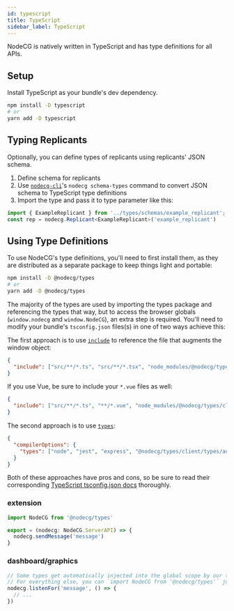 ```yaml
---
id: typescript
title: TypeScript
sidebar_label: TypeScript
---
```


NodeCG is natively written in TypeScript and has type definitions for all APIs.

## Setup

Install TypeScript as your bundle's dev dependency.

```bash
npm install -D typescript
# or
yarn add -D typescript
```

## Typing Replicants

Optionally, you can define types of replicants using replicants' JSON schema.

1. Define schema for replicants
1. Use [`nodecg-cli`](https://github.com/nodecg/nodecg-cli)'s `nodecg schema-types` command to convert JSON schema to TypeScript type definitions
1. Import the type and pass it to type parameter like this:

```ts
import { ExampleReplicant } from '../types/schemas/example_replicant';
const rep = nodecg.Replicant<ExampleReplicant>('example_replicant')
```

## Using Type Definitions

To use NodeCG's type definitions, you'll need to first install them, as they are distributed as a separate package to keep things light and portable:

```bash
npm install -D @nodecg/types
# or
yarn add -D @nodecg/types
```

The majority of the types are used by importing the types package and referencing the types that way, but to access the browser globals (`window.nodecg` and `window.NodeCG`), an extra step is required. You'll need to modify your bundle's `tsconfig.json` files(s) in one of two ways achieve this:

The first approach is to use [`include`](https://www.typescriptlang.org/tsconfig#include) to reference the file that augments the window object:

```json
{
  "include": ["src/**/*.ts", "src/**/*.tsx", "node_modules/@nodecg/types/client/types/augment-window.d.ts"]
}
```

If you use Vue, be sure to include your `*.vue` files as well:

```json
{
  "include": ["src/**/*.ts", "**/*.vue", "node_modules/@nodecg/types/client/types/augment-window.d.ts"]
}
```

The second approach is to use [`types`](https://www.typescriptlang.org/tsconfig#types):

```json
{
  "compilerOptions": {
    "types": ["node", "jest", "express", "@nodecg/types/client/types/augment-window"]
  }
}
```

Both of these approaches have pros and cons, so be sure to read their corresponding [TypeScript tsconfig.json docs](https://www.typescriptlang.org/tsconfig) thoroughly.

### extension

```ts
import NodeCG from '@nodecg/types'

export = (nodecg: NodeCG.ServerAPI) => {
  nodecg.sendMessage('message')
}
```

### dashboard/graphics

```ts
// Some types get automatically injected into the global scope by our tsconfig.json.
// For everything else, you can `import NodeCG from '@nodecg/types'` just as in our extension example.
nodecg.listenFor('message', () => {
  // ...
})
```
